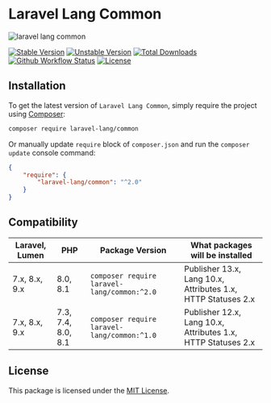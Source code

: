 # Laravel Lang Common

![laravel lang common](https://preview.dragon-code.pro/laravel-lang/common.svg?brand=laravel&invert=1)

[![Stable Version][badge_stable]][link_packagist]
[![Unstable Version][badge_unstable]][link_packagist]
[![Total Downloads][badge_downloads]][link_packagist]
[![Github Workflow Status][badge_build]][link_build]
[![License][badge_license]][link_license]


## Installation

To get the latest version of `Laravel Lang Common`, simply require the project using [Composer](https://getcomposer.org):

```bash
composer require laravel-lang/common
```

Or manually update `require` block of `composer.json` and run the `composer update` console command:

```json
{
    "require": {
        "laravel-lang/common": "^2.0"
    }
}
```

## Compatibility

| Laravel, Lumen | PHP                | Package Version                             | What packages will be installed                              |
|----------------|--------------------|---------------------------------------------|--------------------------------------------------------------|
| 7.x, 8.x, 9.x  | 8.0, 8.1           | `composer require laravel-lang/common:^2.0` | Publisher 13.x, Lang 10.x, Attributes 1.x, HTTP Statuses 2.x |
| 7.x, 8.x, 9.x  | 7.3, 7.4, 8.0, 8.1 | `composer require laravel-lang/common:^1.0` | Publisher 12.x, Lang 10.x, Attributes 1.x, HTTP Statuses 2.x |

## License

This package is licensed under the [MIT License](LICENSE).


[badge_build]:          https://img.shields.io/github/actions/workflow/status/laravel-lang/common/phpunit.yml?style=flat-square

[badge_downloads]:      https://img.shields.io/packagist/dt/laravel-lang/common.svg?style=flat-square

[badge_license]:        https://img.shields.io/packagist/l/laravel-lang/common.svg?style=flat-square

[badge_stable]:         https://img.shields.io/github/v/release/laravel-lang/common?label=stable&style=flat-square

[badge_unstable]:       https://img.shields.io/badge/unstable-dev--main-orange?style=flat-square

[link_build]:           https://github.com/laravel-lang/common/actions

[link_license]:         LICENSE

[link_packagist]:       https://packagist.org/packages/laravel-lang/common
